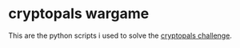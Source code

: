 # cryptopals wargame 

This are the python scripts i used to solve the [cryptopals challenge](https://cryptopals.com/sets/1).
